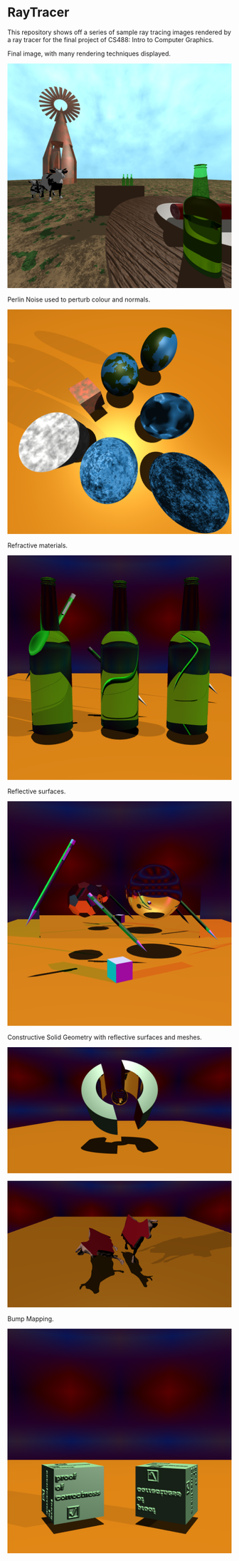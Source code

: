 # RayTracer
This repository shows off a series of sample ray tracing images rendered by a ray tracer for the final project of CS488: Intro to Computer Graphics.

Final image, with many rendering techniques displayed.

![final.png](final.png)

Perlin Noise used to perturb colour and normals.

![perlin.png](perlin.png) 

Refractive materials.

![refraction2.png](refraction2.png)

Reflective surfaces.

![reflection2.png](reflection2.png) 

Constructive Solid Geometry with reflective surfaces and meshes.

![csg.png](csg.png)

![csg_mesh.png](csg_mesh.png)

Bump Mapping.

![bump.png](bump.png)
